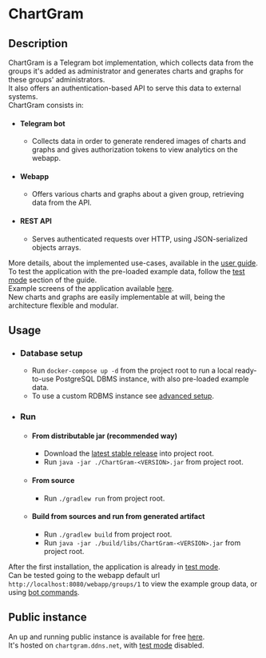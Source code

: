 # ChartGram

## Description

ChartGram is a Telegram bot implementation, which collects data from the groups it's added as administrator and generates charts and graphs for these groups' administrators.  
It also offers an authentication-based API to serve this data to external systems.  
ChartGram consists in:
- #### Telegram bot
  - Collects data in order to generate rendered images of charts and graphs and gives authorization tokens to view analytics on the webapp.
- #### Webapp
  - Offers various charts and graphs about a given group, retrieving data from the API.
- #### REST API
  - Serves authenticated requests over HTTP, using JSON-serialized objects arrays.

More details, about the implemented use-cases, available in the [user guide](/assets/docs/user_guide.md).  
To test the application with the pre-loaded example data, follow the [test mode](/assets/docs/user_guide.md#test-mode) section of the guide.  
Example screens of the application available [here](/assets/docs/example_screens.md).  
New charts and graphs are easily implementable at will, being the architecture flexible and modular.  

## Usage

- ### Database setup
    - Run `docker-compose up -d` from the project root to run a local ready-to-use PostgreSQL DBMS instance, with also
      pre-loaded example data.
    - To use a custom RDBMS instance see [advanced setup](/assets/docs/advanced_setup.md).

- ### Run
    - #### From distributable jar (recommended way)
        - Download the [latest stable release](https://github.com/DavideCosta95/ChartGram/releases/latest) into project
          root.
        - Run `java -jar ./ChartGram-<VERSION>.jar` from project root.

    - #### From source
        - Run `./gradlew run` from project root.

    - #### Build from sources and run from generated artifact
        - Run `./gradlew build` from project root.
        - Run `java -jar ./build/libs/ChartGram-<VERSION>.jar` from project root.

After the first installation, the application is already in [test mode](/assets/docs/user_guide.md#test-mode).  
Can be tested going to the webapp default url `http://localhost:8080/webapp/groups/1` to view the example group data, or using [bot commands](/assets/docs/user_guide.md#telegram-groups-features-usage).

## Public instance

An up and running public instance is available for free [here](https://t.me/ChartGramBot).  
It's hosted on `chartgram.ddns.net`, with [test mode](/assets/docs/user_guide.md#test-mode) disabled.